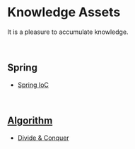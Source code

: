 # Knowledge Assets

It is a pleasure to accumulate knowledge.

<br>

## Spring

- [Spring IoC](https://github.com/jihunparkme/Knowledge-Property/blob/master/Spring/Spring-IoC.md)

<br>

## [Algorithm](https://github.com/jihunparkme/Algorithmic-Problem-Solving-Strategies)

- [Divide & Conquer](https://github.com/jihunparkme/Algorithmic-Problem-Solving-Strategies/blob/master/7.divid%26conquer/README.md)

